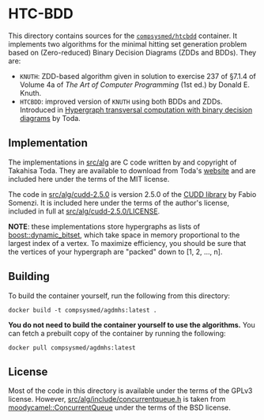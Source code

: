 # HTC-BDD
This directory contains sources for the [`compsysmed/htcbdd`](//hub.docker.com/r/compsysmed/htcbdd) container.
It implements two algorithms for the minimal hitting set generation problem based on (Zero-reduced) Binary Decision Diagrams (ZDDs and BDDs).
They are:
* `KNUTH`: ZDD-based algorithm given in solution to exercise 237 of §7.1.4 of Volume 4a of *The Art of Computer Programming* (1st ed.) by Donald E. Knuth.
* `HTCBDD`: improved version of `KNUTH` using both BDDs and ZDDs.
Introduced in [Hypergraph transversal computation with binary decision diagrams](//doi.org/10.1007/978-3-642-38527-8_10) by Toda.

## Implementation
The implementations in [src/alg](src/alg) are C code written by and copyright of Takahisa Toda.
They are available to download from Toda's [website](//www.sd.is.uec.ac.jp/toda/htcbdd.html) and are included here under the terms of the MIT license.

The code in [src/alg/cudd-2.5.0](src/alg/cudd-2.5.0) is version 2.5.0 of the [CUDD library](http://vlsi.colorado.edu/~fabio/CUDD/) by Fabio Somenzi.
It is included here under the terms of the author's license, included in full at [src/alg/cudd-2.5.0/LICENSE](src/alg/cudd-2.5.0/LICENSE).

**NOTE**: these implementations store hypergraphs as lists of [boost::dynamic_bitset][bitset], which take space in memory proportional to the largest index of a vertex.
To maximize efficiency, you should be sure that the vertices of your hypergraph are "packed" down to [1, 2, …, n].

## Building
To build the container yourself, run the following from this directory:

    docker build -t compsysmed/agdmhs:latest .

**You do not need to build the container yourself to use the algorithms.**
You can fetch a prebuilt copy of the container by running the following:

    docker pull compsysmed/agdmhs:latest

## License
Most of the code in this directory is available under the terms of the GPLv3 license.
However, [src/alg/include/concurrentqueue.h](src/alg/include/concurrentqueue.h) is taken from [moodycamel::ConcurrentQueue](//github.com/cameron314/concurrentqueue) under the terms of the BSD license.

[shd]: //doi.org/10.1016/j.dam.2014.01.012
[fk]: //doi.org/10.1006/jagm.1996.0062
[bm]: //doi.org/10.1007/978-3-642-02927-1_17
[bitset]: //www.boost.org/doc/libs/1_59_0/libs/dynamic_bitset/dynamic_bitset.html
